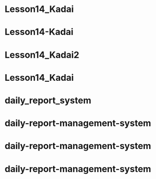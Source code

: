 # Lesson14_Kadai
# Lesson14-Kadai
# Lesson14_Kadai2
# Lesson14_Kadai
# daily_report_system
# daily-report-management-system
# daily-report-management-system
# daily-report-management-system
